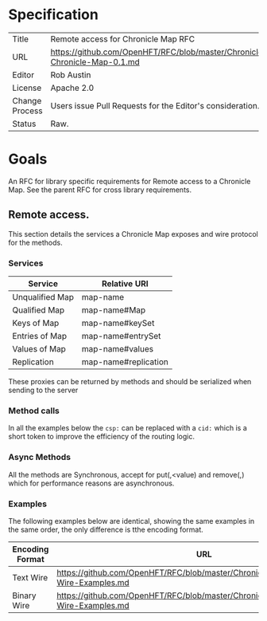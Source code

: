 # Specification

|         |                                                                         |
|:------- | ----------------------------------------------------------------------- |
| Title   | Remote access for Chronicle Map RFC                                     |
| URL     | https://github.com/OpenHFT/RFC/blob/master/Chronicle/Map/Remote/Remote-Chronicle-Map-0.1.md |
| Editor  | Rob Austin                                                            |
| License | Apache 2.0                                                              |
| Change Process | Users issue Pull Requests for the Editor's consideration.        |
| Status  | Raw.                                                                    |

# Goals
An RFC for library specific requirements for Remote access to a Chronicle Map. See the parent RFC for cross library requirements.

## Remote access.
This section details the services a Chronicle Map exposes and wire protocol for the methods.

### Services
| Service           | Relative URI                  |
| ----------------- | ----------------------------- |
| Unqualified Map   | map-name                      |
| Qualified Map     | map-name#Map                  |
| Keys of Map       | map-name#keySet               |
| Entries of Map    | map-name#entrySet             |
| Values of Map     | map-name#values               |
| Replication       | map-name#replication          |

These proxies can be returned by methods and should be serialized when sending to the server

### Method calls
In all the examples below the `csp:` can be replaced with a `cid:` which is a short token to improve the efficiency of the routing logic.

### Async Methods

All the methods are Synchronous, accept for put(<key>,<value) and remove(<key>,<value>) which for performance reasons are asynchronous.

### Examples

The following examples below are identical, showing the same examples in the same order, the only difference is tthe encoding format.
 
| Encoding Format  | URL                                                                                      |
| ---------------- | ---------------------------------------------------------------------------------------- |
| Text Wire        | https://github.com/OpenHFT/RFC/blob/master/Chronicle/Map/Remote/Text-Wire-Examples.md    |
| Binary Wire      | https://github.com/OpenHFT/RFC/blob/master/Chronicle/Map/Remote/Binary-Wire-Examples.md  |
